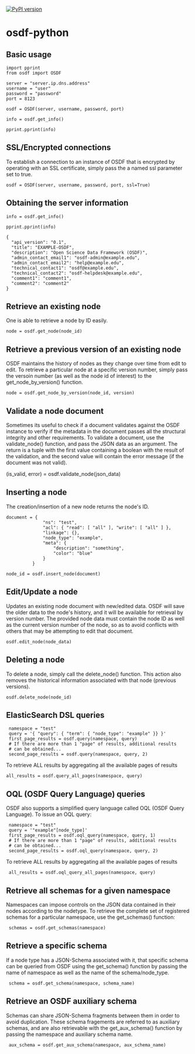 [![PyPI version](https://img.shields.io/pypi/v/osdf-python.svg)](https://pypi.python.org/pypi/osdf-python)

# osdf-python

## Basic usage

    import pprint
    from osdf import OSDF

    server = "server.ip.dns.address"
    username = "user"
    password = "password"
    port = 8123

    osdf = OSDF(server, username, password, port)

    info = osdf.get_info()

    pprint.pprint(info)


## SSL/Encrypted connections

To establish a connection to an instance of OSDF that is encrypted by
operating with an SSL certificate, simply pass the a named ssl parameter
set to true.

    osdf = OSDF(server, username, password, port, ssl=True)

## Obtaining the server information

    info = osdf.get_info()

    pprint.pprint(info)

    {
      "api_version": "0.1",
      "title": "EXAMPLE-OSDF",
      "description": "Open Science Data Framework (OSDF)",
      "admin_contact_email1": "osdf-admin@example.edu",
      "admin_contact_email2": "help@example.edu",
      "technical_contact1": "osdf@example.edu",
      "technical_contact2": "osdf-helpdesk@example.edu",
      "comment1": "comment1",
      "comment2": "comment2"
    }

## Retrieve an existing node
One is able to retrieve a node by ID easily.

    node = osdf.get_node(node_id)

## Retrieve a previous version of an existing node
OSDF maintains the history of nodes as they change over time
from edit to edit. To retrieve a particular node at a specific
version number, simply pass the versoin number (as well as the node
id of interest) to the get_node_by_version() function.

    node = osdf.get_node_by_version(node_id, version)

## Validate a node document
Sometimes its useful to check if a document validates against the OSDF instance
to verify if the metadata in the document passes all the structural integrity
and other requirements. To validate a document, use the validate_node()
function, and pass the JSON data as an argument. The return is a tuple with the
first value containing a boolean with the result of the validation, and the
second value will contain the error message (if the document was not valid).

   (is_valid, error) = osdf.validate_node(json_data)
    
## Inserting a node
The creation/insertion of a new node returns the node's ID.

    document = {
                  "ns": "test",
                  "acl": { "read": [ "all" ], "write": [ "all" ] },
                  "linkage": {},
                  "node_type": "example",
                  "meta": {
                      "description": "something",
                      "color": "blue"
                  }
              }

    node_id = osdf.insert_node(document)

## Edit/Update a node
Updates an existing node document with new/edited data. OSDF will save the
older data to the node's history, and it will be available for retrieval
by version number. The provided node data must contain the node ID as well
as the current version number of the node, so as to avoid conflicts with others
that may be attempting to edit that document.

    osdf.edit_node(node_data)

## Deleting a node
To delete a node, simply call the delete_node() function. This action also
removes the historical information associated with that node (previous
versions).

    osdf.delete_node(node_id)

## ElasticSearch DSL queries
     namespace = "test"
     query = '{ "query": { "term": { "node_type": "example" }} }'
     first_page_results = osdf.query(namespace, query)
     # If there are more than 1 "page" of results, additional results
     # can be obtained...
     second_page_results = osdf.query(namespace, query, 2)

To retrieve ALL results by aggregating all the available pages of results

    all_results = osdf.query_all_pages(namespace, query)
     
## OQL (OSDF Query Language) queries
OSDF also supports a simplified query language called OQL (OSDF Query Language). To issue
an OQL query:

     namespace = "test"
     query = '"example"[node_type]'
     first_page_results = osdf.oql_query(namespace, query, 1)
     # If there are more than 1 "page" of results, additional results
     # can be obtained...
     second_page_results = osdf.oql_query(namespace, query, 2)
     
To retrieve ALL results by aggregating all the available pages of results

     all_results = osdf.oql_query_all_pages(namespace, query)

## Retrieve all schemas for a given namespace
Namespaces can impose controls on the JSON data contained in their nodes according
to the nodetype. To retrieve the complete set of registered schemas for a particular
namespace, use the get_schemas() function:

     schemas = osdf.get_schemas(namespace)
     
## Retrieve a specific schema
If a node type has a JSON-Schema associated with it, that specific schema
can be queried from OSDF using the get_schema() function by passing the name of
namespace as well as the name of the schema/node_type.

     schema = osdf.get_schema(namespace, schema_name)
     
## Retrieve an OSDF auxiliary schema
Schemas can share JSON-Schema fragments between them in order to avoid duplication.
These schema fragements are referred to as auxiliary schemas, and are also
retrievable with the get_aux_schema() function by passing the namespace and
auxiliary schema name.

     aux_schema = osdf.get_aux_schema(namespace, aux_schema_name)
    
